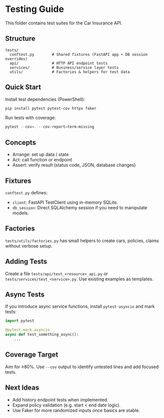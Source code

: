 # Testing Guide

This folder contains test suites for the Car Insurance API.

## Structure
```
tests/
  conftest.py        # Shared fixtures (FastAPI app + DB session overrides)
  api/               # HTTP API endpoint tests
  services/          # Business/service layer tests
  utils/             # Factories & helpers for test data
```

## Quick Start
Install test dependencies (PowerShell):
```powershell
pip install pytest pytest-cov httpx faker
```
Run tests with coverage:
```powershell
pytest --cov=. --cov-report=term-missing
```

## Concepts
- Arrange: set up data / state
- Act: call function or endpoint
- Assert: verify result (status code, JSON, database changes)

## Fixtures
`conftest.py` defines:
- `client`: FastAPI TestClient using in-memory SQLite.
- `db_session`: Direct SQLAlchemy session if you need to manipulate models.

## Factories
`tests/utils/factories.py` has small helpers to create cars, policies, claims without verbose setup.

## Adding Tests
Create a file `tests/api/test_<resource>_api.py` or `tests/services/test_<service>.py`.
Use existing examples as templates.

## Async Tests
If you introduce async service functions, install `pytest-asyncio` and mark tests:
```python
import pytest

@pytest.mark.asyncio
async def test_something_async():
    ...
```

## Coverage Target
Aim for ≥80%. Use `--cov` output to identify untested lines and add focused tests.

## Next Ideas
- Add history endpoint tests when implemented.
- Expand policy validation (e.g. start < end date logic).
- Use Faker for more randomized inputs once basics are stable.
